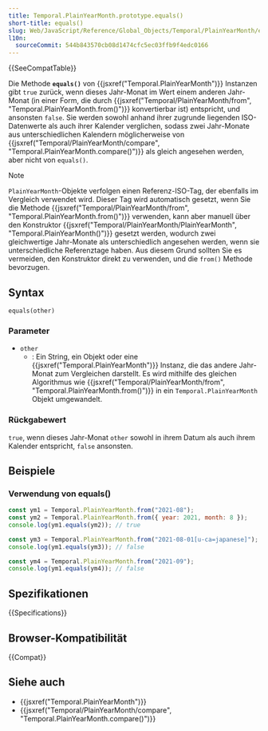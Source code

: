 ```yaml
---
title: Temporal.PlainYearMonth.prototype.equals()
short-title: equals()
slug: Web/JavaScript/Reference/Global_Objects/Temporal/PlainYearMonth/equals
l10n:
  sourceCommit: 544b843570cb08d1474cfc5ec03ffb9f4edc0166
---
```


{{SeeCompatTable}}

Die Methode **`equals()`** von {{jsxref("Temporal.PlainYearMonth")}} Instanzen gibt `true` zurück, wenn dieses Jahr-Monat im Wert einem anderen Jahr-Monat (in einer Form, die durch {{jsxref("Temporal/PlainYearMonth/from", "Temporal.PlainYearMonth.from()")}} konvertierbar ist) entspricht, und ansonsten `false`. Sie werden sowohl anhand ihrer zugrunde liegenden ISO-Datenwerte als auch ihrer Kalender verglichen, sodass zwei Jahr-Monate aus unterschiedlichen Kalendern möglicherweise von {{jsxref("Temporal/PlainYearMonth/compare", "Temporal.PlainYearMonth.compare()")}} als gleich angesehen werden, aber nicht von `equals()`.

> [!NOTE]
> `PlainYearMonth`-Objekte verfolgen einen Referenz-ISO-Tag, der ebenfalls im Vergleich verwendet wird. Dieser Tag wird automatisch gesetzt, wenn Sie die Methode {{jsxref("Temporal/PlainYearMonth/from", "Temporal.PlainYearMonth.from()")}} verwenden, kann aber manuell über den Konstruktor {{jsxref("Temporal/PlainYearMonth/PlainYearMonth", "Temporal.PlainYearMonth()")}} gesetzt werden, wodurch zwei gleichwertige Jahr-Monate als unterschiedlich angesehen werden, wenn sie unterschiedliche Referenztage haben. Aus diesem Grund sollten Sie es vermeiden, den Konstruktor direkt zu verwenden, und die `from()` Methode bevorzugen.

## Syntax

```js-nolint
equals(other)
```

### Parameter

- `other`
  - : Ein String, ein Objekt oder eine {{jsxref("Temporal.PlainYearMonth")}} Instanz, die das andere Jahr-Monat zum Vergleichen darstellt. Es wird mithilfe des gleichen Algorithmus wie {{jsxref("Temporal/PlainYearMonth/from", "Temporal.PlainYearMonth.from()")}} in ein `Temporal.PlainYearMonth` Objekt umgewandelt.

### Rückgabewert

`true`, wenn dieses Jahr-Monat `other` sowohl in ihrem Datum als auch ihrem Kalender entspricht, `false` ansonsten.

## Beispiele

### Verwendung von equals()

```js
const ym1 = Temporal.PlainYearMonth.from("2021-08");
const ym2 = Temporal.PlainYearMonth.from({ year: 2021, month: 8 });
console.log(ym1.equals(ym2)); // true

const ym3 = Temporal.PlainYearMonth.from("2021-08-01[u-ca=japanese]");
console.log(ym1.equals(ym3)); // false

const ym4 = Temporal.PlainYearMonth.from("2021-09");
console.log(ym1.equals(ym4)); // false
```

## Spezifikationen

{{Specifications}}

## Browser-Kompatibilität

{{Compat}}

## Siehe auch

- {{jsxref("Temporal.PlainYearMonth")}}
- {{jsxref("Temporal/PlainYearMonth/compare", "Temporal.PlainYearMonth.compare()")}}
